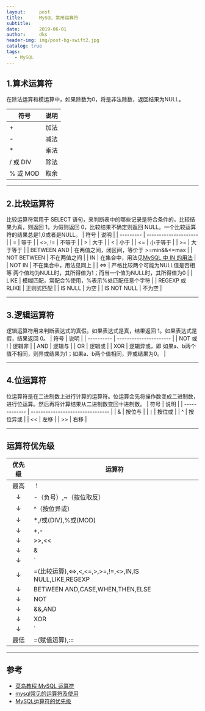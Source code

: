```yaml
---
layout:     post
title:      MySQL 常用运算符
subtitle:   
date:       2019-06-01
author:     dks
header-img: img/post-bg-swift2.jpg
catalog: true
tags:
   - MySQL
---
```


## 1.算术运算符

在除法运算和模运算中，如果除数为0，将是非法除数，返回结果为NULL。

| 符号          | 说明       |
| --------- | ------------------------- |
| + | 加法 |
| - | 减法 |
| * | 乘法 |
| / 或 DIV | 除法 |
| % 或 MOD | 取余 |

-------

## 2.比较运算符
比较运算符常用于 SELECT 语句，来判断表中的哪些记录是符合条件的，比较结果为真，则返回 1，为假则返回 0，比较结果不确定则返回 NULL。一个比较运算符的结果总是1,0或者是NULL。
| 符号          | 说明       |
| --------- | --------------------- |
| = | 等于 |
| <>, != | 不等于 |
| > | 大于 |
| < | 小于 |
| <= | 小于等于 |
| >= | 大于等于 |
| BETWEEN AND | 在两值之间，闭区间，等价于	>=min&&<=max |
| NOT BETWEEN | 不在两值之间 |
| IN | 在集合中，用法见[MySQL 中 IN 的用法](http://dkaishu.com/2019/05/29/MySQL%E4%B8%ADIN%E7%9A%84%E7%94%A8%E6%B3%95/) |
| NOT IN | 不在集合中，用法见同上 |
| <=> | 严格比较两个可能为NULL值是否相等	两个值均为NULL时，其所得值为1；而当一个值为NULL时，其所得值为0 |
| LIKE | 模糊匹配，常配合%使用，%表示%处匹配任意个字符 |
| REGEXP 或 RLIKE | 正则式匹配 |
| IS NULL | 为空 |
| IS NOT NULL | 不为空 |

--------

## 3.逻辑运算符
逻辑运算符用来判断表达式的真假。如果表达式是真，结果返回 1。如果表达式是假，结果返回 0。
| 符号          | 说明       |
| ---------- | ---------------------- |
| NOT 或 ! | 逻辑非 |
| AND | 逻辑与 |
| OR | 逻辑或 |
| XOR | 逻辑异或，即 如果a、b两个值不相同，则异或结果为1；如果a、b两个值相同，异或结果为0。 |

--------

## 4.位运算符
位运算符是在二进制数上进行计算的运算符。位运算会先将操作数变成二进制数，进行位运算。然后再将计算结果从二进制数变回十进制数。
| 符号          | 说明       |
| ------------- | -------------------------------- |
| & | 按位与 |
| `|` | 按位或 |
| ^ | 按位异或 |
| << | 左移 |
| >> | 右移 |

--------

## 运算符优先级
| 优先级          | 运算符       |
| :-----------: | ---------------------------------- |
| 最高 | ！ |
| ↓ | -（负号）,~（按位取反） |
| ↓ | ^（按位异或） |
| ↓ | *,/或(DIV),%或(MOD) |
| ↓ | +,- |
| ↓ | >>,<< |
| ↓ | & |
| ↓ | `|` |
| ↓ | =(比较运算),<=>,<,<=,>,>=,!=,<>,IN,IS NULL,LIKE,REGEXP |
| ↓ | BETWEEN AND,CASE,WHEN,THEN,ELSE |
| ↓ | NOT |
| ↓ | &&,AND |
| ↓ | XOR |
| ↓ | `||`,OR |
| 最低 | =(赋值运算),:= |

----------


##  参考
- [菜鸟教程 MySQL 运算符](https://www.runoob.com/mysql/mysql-operator.html)
- [mysql常见的运算符及使用](https://www.cnblogs.com/doctorJoe/p/5338048.html)
- [MySQL运算符的优先级](https://www.cnblogs.com/helingfeng/p/6486854.html)
